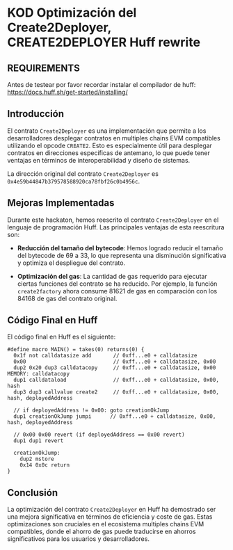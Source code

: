 # KOD Optimización del Create2Deployer, CREATE2DEPLOYER Huff rewrite

## REQUIREMENTS
Antes de testear por favor recordar instalar el compilador de huff:
https://docs.huff.sh/get-started/installing/

## Introducción

El contrato `Create2Deployer` es una implementación que permite a los desarrolladores desplegar contratos en multiples chains EVM compatibles utilizando el opcode `CREATE2`. Esto es especialmente útil para desplegar contratos en direcciones específicas de antemano, lo que puede tener ventajas en términos de interoperabilidad y diseño de sistemas.

La dirección original del contrato `Create2Deployer` es `0x4e59b44847b379578588920ca78fbf26c0b4956c`.

## Mejoras Implementadas

Durante este hackaton, hemos reescrito el contrato `Create2Deployer` en el lenguaje de programación Huff. Las principales ventajas de esta reescritura son:

- **Reducción del tamaño del bytecode**: Hemos logrado reducir el tamaño del bytecode de 69 a 33, lo que representa una disminución significativa y optimiza el despliegue del contrato.
  
- **Optimización del gas**: La cantidad de gas requerido para ejecutar ciertas funciones del contrato se ha reducido. Por ejemplo, la función `create2factory` ahora consume 81621 de gas en comparación con los 84168 de gas del contrato original.

## Código Final en Huff

El código final en Huff es el siguiente:

```huff
#define macro MAIN() = takes(0) returns(0) {
  0x1f not calldatasize add       // 0xff...e0 + calldatasize 
  0x00                            // 0xff...e0 + calldatasize, 0x00
  dup2 0x20 dup3 calldatacopy     // 0xff...e0 + calldatasize, 0x00        MEMORY: calldatacopy
  dup1 calldataload               // 0xff...e0 + calldatasize, 0x00, hash
  dup3 dup3 callvalue create2     // 0xff...e0 + calldatasize, 0x00, hash, deployedAddress
  
  // if deployedAddress != 0x00: goto creationOkJump
  dup1 creationOkJump jumpi      // 0xff...e0 + calldatasize, 0x00, hash, deployedAddress
  
  // 0x00 0x00 revert (if deployedAddress == 0x00 revert)
  dup1 dup1 revert
  
  creationOkJump:
    dup2 mstore
    0x14 0x0c return
}
```

## Conclusión

La optimización del contrato `Create2Deployer` en Huff ha demostrado ser una mejora significativa en términos de eficiencia y coste de gas. Estas optimizaciones son cruciales en el ecosistema multiples chains EVM compatibles, donde el ahorro de gas puede traducirse en ahorros significativos para los usuarios y desarrolladores.
